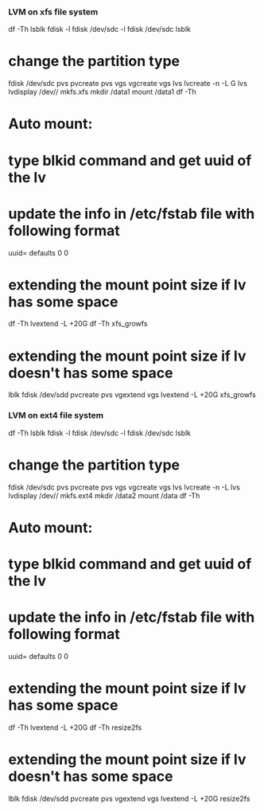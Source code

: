 ### LVM on xfs file system ###
df -Th
lsblk
fdisk -l
fdisk /dev/sdc -l
fdisk /dev/sdc
lsblk
# change the partition type
fdisk /dev/sdc
pvs
pvcreate <partition>
pvs
vgs
vgcreate <vgname> <partition>
vgs
lvs
lvcreate -n <lvname> -L <size>G <vgname>
lvs
lvdisplay /dev/<vgname>/<lvname>
mkfs.xfs <LV>
mkdir /data1
mount <lv> /data1
df -Th
# Auto mount: 
# type blkid command and get uuid of the lv
# update the info in /etc/fstab file with following format
uuid=<id> <mount point> <file system type> defaults 0 0

# extending the mount point size if lv has some space
df -Th
lvextend -L +20G <lv>
df -Th
xfs_growfs <lv>

# extending the mount point size if lv doesn't has some space
lblk
fdisk /dev/sdd
pvcreate <partition>
pvs
vgextend <vgname> <partition>
vgs
lvextend -L +20G <lv>
xfs_growfs <lv>




### LVM on ext4 file system ###
df -Th
lsblk
fdisk -l
fdisk /dev/sdc -l
fdisk /dev/sdc
lsblk
# change the partition type
fdisk /dev/sdc
pvs
pvcreate <partition>
pvs
vgs
vgcreate <vgname> <partition>
vgs
lvs
lvcreate -n <lvname> -L <size> <vgname>
lvs
lvdisplay /dev/<vgname>/<lvname>
mkfs.ext4 <LV>
mkdir /data2
mount /data <lv>
df -Th
# Auto mount: 
# type blkid command and get uuid of the lv
# update the info in /etc/fstab file with following format
uuid=<id> <mount point> <file system type> defaults 0 0
# extending the mount point size if lv has some space
df -Th
lvextend -L +20G <lv>
df -Th
resize2fs <lv>

# extending the mount point size if lv doesn't has some space
lblk
fdisk /dev/sdd
pvcreate <partition>
pvs
vgextend <vgname> <partition>
vgs
lvextend -L +20G <lv>
resize2fs <lv>
